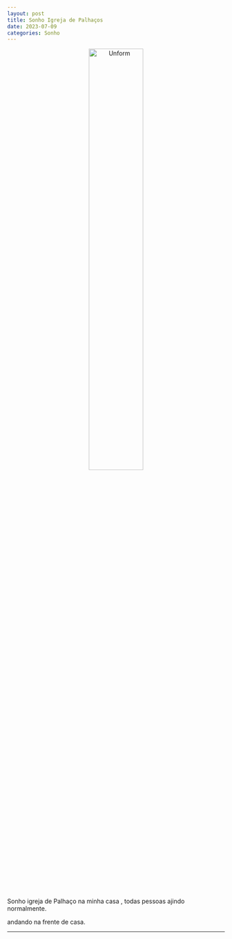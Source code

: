 ```yaml
---
layout: post
title: Sonho Igreja de Palhaços
date: 2023-07-09
categories: Sonho
---
```


<p align="center">
<img src="{{ site.baseurl }}/images/2023-07-09-Sonho-Igreja-de-Palhaco.png" height="50%" width="50%" alt="Unform" />
</p>


Sonho igreja de Palhaço na minha casa , todas pessoas ajindo normalmente.

andando na frente de casa.

-----------------------